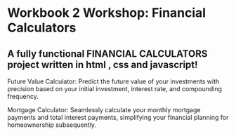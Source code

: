 # Workbook 2 Workshop: Financial Calculators

## A fully functional FINANCIAL CALCULATORS project written in html , css and javascript!

Future Value Calculator: Predict the future value of your investments with precision based on your initial investment, interest rate, and compounding frequency.

Mortgage Calculator: Seamlessly calculate your monthly mortgage payments and total interest payments, simplifying your financial planning for homeownership subsequently.


